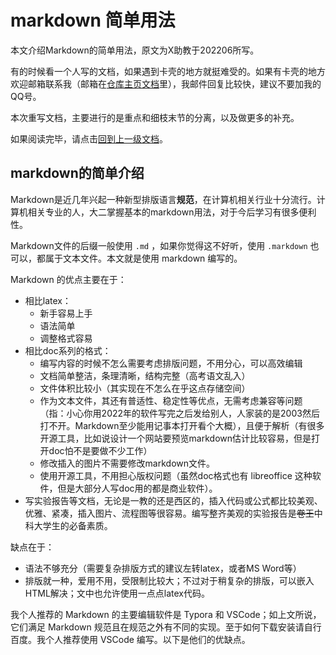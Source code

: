 # markdown 简单用法

本文介绍Markdown的简单用法，原文为X助教于202206所写。

有的时候看一个人写的文档，如果遇到卡壳的地方就挺难受的。如果有卡壳的地方欢迎邮箱联系我（邮箱在[仓库主页文档](../../README.md)里），我邮件回复比较快，建议不要加我的QQ号。

本次重写文档，主要进行的是重点和细枝末节的分离，以及做更多的补充。

如果阅读完毕，请点击[回到上一级文档](../README.md)。

## markdown的简单介绍

Markdown是近几年兴起一种新型排版语言**规范**，在计算机相关行业十分流行。计算机相关专业的人，大二掌握基本的markdown用法，对于今后学习有很多便利性。

Markdown文件的后缀一般使用 `.md` ，如果你觉得这不好听，使用 `.markdown` 也可以，都属于文本文件。本文就是使用 markdown 编写的。

Markdown 的优点主要在于：

- 相比latex：
  - 新手容易上手
  - 语法简单
  - 调整格式容易
- 相比doc系列的格式：
  - 编写内容的时候不怎么需要考虑排版问题，不用分心，可以高效编辑
  - 文档简单整洁，条理清晰，结构完整（高考语文乱入）
  - 文件体积比较小（其实现在不怎么在乎这点存储空间）
  - 作为文本文件，其还有普适性、稳定性等优点，无需考虑兼容等问题（指：小心你用2022年的软件写完之后发给别人，人家装的是2003然后打不开。Markdown至少能用记事本打开看个大概），且便于解析（有很多开源工具，比如说设计一个网站要预览markdown估计比较容易，但是打开doc怕不是要做不少工作）
  - 修改插入的图片不需要修改markdown文件。
  - 使用开源工具，不用担心版权问题（虽然doc格式也有 libreoffice 这种软件，但是大部分人写doc用的都是商业软件）。
- 写实验报告等文档，无论是一教的还是西区的，插入代码或公式都比较美观、优雅、紧凑，插入图片、流程图等很容易。编写整齐美观的实验报告是~~卷王~~中科大学生的必备素质。

缺点在于：

- 语法不够充分（需要复杂排版方式的建议左转latex，或者MS Word等）
- 排版就一种，爱用不用，受限制比较大；不过对于稍复杂的排版，可以嵌入HTML解决；文中也允许使用一点点latex代码。

我个人推荐的 Markdown 的主要编辑软件是 Typora 和 VSCode；如上文所说，它们满足 Markdown 规范且在规范之外有不同的实现。至于如何下载安装请自行百度。我个人推荐使用 VSCode 编写。以下是他们的优缺点。

